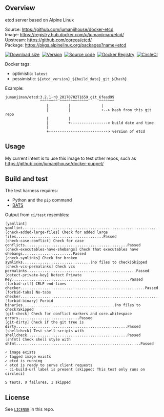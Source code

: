 ## Overview

etcd server based on Alpine Linux

Source:   https://github.com/jumanjihouse/docker-etcd<br/>
Image:    https://registry.hub.docker.com/u/jumanjiman/etcd/<br/>
Upstream: https://github.com/coreos/etcd/<br/>
Package:  https://pkgs.alpinelinux.org/packages?name=etcd<br/>

[![Download size](https://images.microbadger.com/badges/image/jumanjiman/etcd.svg)](http://microbadger.com/images/jumanjiman/etcd "View on microbadger.com")&nbsp;
[![Version](https://images.microbadger.com/badges/version/jumanjiman/etcd.svg)](http://microbadger.com/images/jumanjiman/etcd "View on microbadger.com")&nbsp;
[![Source code](https://images.microbadger.com/badges/commit/jumanjiman/etcd.svg)](http://microbadger.com/images/jumanjiman/etcd "View on microbadger.com")&nbsp;
[![Docker Registry](https://img.shields.io/docker/pulls/jumanjiman/etcd.svg)](https://registry.hub.docker.com/u/jumanjiman/etcd/)&nbsp;
[![CircleCI](https://circleci.com/gh/jumanjihouse/docker-etcd.svg?style=svg)](https://circleci.com/gh/jumanjihouse/docker-etcd 'View CI builds')

Docker tags:

* optimistic: `latest`
* pessimistic: `${etcd_version}_${build_date}_git_${hash}`

Example:

    jumanjiman/etcd:3.2.1-r0_20170702T1659_git_6fead99
                    ^^^^^^^^ ^^^^^^^^^^^^^     ^^^^^^^
                       |         |              |
                       |         |              +--> hash from this git repo
                       |         |
                       |         +-----------------> build date and time
                       |
                       +---------------------------> version of etcd


Usage
-----

My current intent is to use this image to test other repos, such as
https://github.com/jumanjihouse/docker-puppet/


Build and test
--------------

The test harness requires:

* Python and the `pip` command
* [BATS](https://github.com/bats-core/bats-core)

Output from `ci/test` resembles:

    [yamllint] yamllint..........................................................................Passed
    [check-added-large-files] Check for added large files........................................Passed
    [check-case-conflict] Check for case conflicts...............................................Passed
    [check-executables-have-shebangs] Check that executables have shebangs.......................Passed
    [check-symlinks] Check for broken symlinks...............................(no files to check)Skipped
    [check-vcs-permalinks] Check vcs permalinks..................................................Passed
    [detect-private-key] Detect Private Key......................................................Passed
    [forbid-crlf] CRLF end-lines checker.........................................................Passed
    [forbid-tabs] No-tabs checker................................................................Passed
    [forbid-binary] Forbid binaries..........................................(no files to check)Skipped
    [git-check] Check for conflict markers and core.whitespace errors............................Passed
    [git-dirty] Check if the git tree is dirty...................................................Passed
    [shellcheck] Test shell scripts with shellcheck..............................................Passed
    [shfmt] Check shell style with shfmt.........................................................Passed

    ✓ image exists
    ✓ tagged image exists
    ✓ etcd is running
    ✓ etcd is ready to serve client requests
    - ci-build-url label is present (skipped: This test only runs on circleci)

    5 tests, 0 failures, 1 skipped


License
-------

See [`LICENSE`](LICENSE) in this repo.
